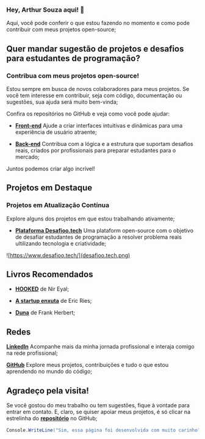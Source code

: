 ### Hey, Arthur Souza aqui! 👋

 Aqui, você pode conferir o que estou fazendo no momento e como pode contribuir com meus projetos open-source;

## Quer mandar sugestão de projetos e desafios para estudantes de programação? 
### Contribua com meus projetos open-source!

Estou sempre em busca de novos colaboradores para meus projetos. Se você tem interesse em contribuir, seja com código, documentação ou sugestões, sua ajuda será muito bem-vinda;

Confira os repositórios no GitHub e veja como você pode ajudar:

- [**Front-end**](https://github.com/ArthurSilv4/front-desafioo.tech) Ajude a criar interfaces intuitivas e dinâmicas para uma experiência de usuário atraente;

- [**Back-end**](https://github.com/ArthurSilv4/api-desafioo.tech) Contribua com a lógica e a estrutura que suportam desafios reais, criados por profissionais para preparar estudantes para o mercado;

Juntos podemos criar algo incrível!



## Projetos em Destaque
### Projetos em Atualização Contínua

Explore alguns dos projetos em que estou trabalhando ativamente;

- [**Plataforma Desafioo.tech**](https://www.desafioo.tech/) Uma plataform open-source com o objetivo de desafiar estudantes de programação a resolver problema reais ultilizando tecnologia e criatividade;

![https://www.desafioo.tech/](desafioo.tech.png)


## Livros Recomendados

- [**HOOKED**](https://amzn.to/4emDevq) de Nir Eyal;

- [**A startup enxuta**](https://amzn.to/3Zi5evT) de Eric Ries;

- [**Duna**](https://amzn.to/3BEWIy5) de Frank Herbert;




## Redes

[**LinkedIn**](https://www.linkedin.com/in/arthur-souza-dev/) Acompanhe mais da minha jornada profissional e interaja comigo na rede profissional;

[**GitHub**](https://github.com/ArthurSilv4) Explore meus projetos, contribuições e tudo o que estou aprendendo no mundo do código;



## Agradeço pela visita!

Se você gostou do meu trabalho ou tem sugestões, fique à vontade para entrar em contato. E, claro, se quiser apoiar meus projetos, é só clicar na estrelinha do [**repositório**](https://github.com/ArthurSilv4/arthurdesouza.com/tree/master) no GitHub;

```csharp
Console.WriteLine("Sim, essa página foi desenvolvida com muito carinho");
```


